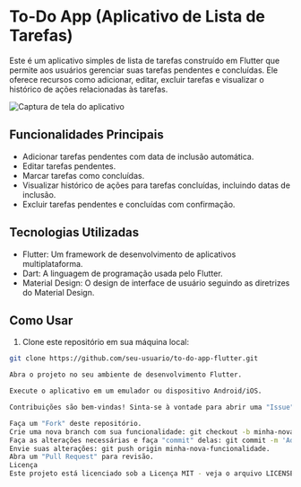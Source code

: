 # To-Do App (Aplicativo de Lista de Tarefas)

Este é um aplicativo simples de lista de tarefas construído em Flutter que permite aos usuários gerenciar suas tarefas pendentes e concluídas. Ele oferece recursos como adicionar, editar, excluir tarefas e visualizar o histórico de ações relacionadas às tarefas.

![Captura de tela do aplicativo](screenshot.png)

## Funcionalidades Principais

- Adicionar tarefas pendentes com data de inclusão automática.
- Editar tarefas pendentes.
- Marcar tarefas como concluídas.
- Visualizar histórico de ações para tarefas concluídas, incluindo datas de inclusão.
- Excluir tarefas pendentes e concluídas com confirmação.

## Tecnologias Utilizadas

- Flutter: Um framework de desenvolvimento de aplicativos multiplataforma.
- Dart: A linguagem de programação usada pelo Flutter.
- Material Design: O design de interface de usuário seguindo as diretrizes do Material Design.

## Como Usar

1. Clone este repositório em sua máquina local:

```bash
git clone https://github.com/seu-usuario/to-do-app-flutter.git

Abra o projeto no seu ambiente de desenvolvimento Flutter.

Execute o aplicativo em um emulador ou dispositivo Android/iOS.

Contribuições são bem-vindas! Sinta-se à vontade para abrir uma "Issue" para relatar problemas ou sugerir melhorias. Se desejar contribuir diretamente, siga estas etapas:

Faça um "Fork" deste repositório.
Crie uma nova branch com sua funcionalidade: git checkout -b minha-nova-funcionalidade.
Faça as alterações necessárias e faça "commit" delas: git commit -m 'Adicionei uma nova funcionalidade'.
Envie suas alterações: git push origin minha-nova-funcionalidade.
Abra um "Pull Request" para revisão.
Licença
Este projeto está licenciado sob a Licença MIT - veja o arquivo LICENSE para detalhes.